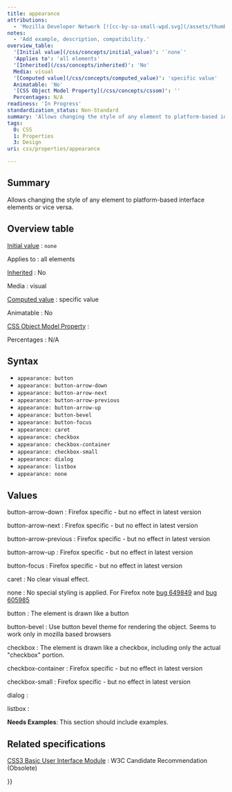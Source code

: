 ```yaml
---
title: appearance
attributions:
  - 'Mozilla Developer Network [![cc-by-sa-small-wpd.svg](/assets/thumb/8/8c/cc-by-sa-small-wpd.svg/120px-cc-by-sa-small-wpd.svg.png)](http://creativecommons.org/licenses/by-sa/3.0/us/): [Article](https://developer.mozilla.org/en-US/docs/CSS/-moz-appearance?redirectlocale=en-US&redirectslug=CSS%3A-moz-appearance)'
notes:
  - 'Add example, description, compatibility.'
overview_table:
  '[Initial value](/css/concepts/initial_value)': '`none`'
  'Applies to': 'all elements'
  '[Inherited](/css/concepts/inherited)': 'No'
  Media: visual
  '[Computed value](/css/concepts/computed_value)': 'specific value'
  Animatable: 'No'
  '[CSS Object Model Property](/css/concepts/cssom)': ''
  Percentages: N/A
readiness: 'In Progress'
standardization_status: Non-Standard
summary: 'Allows changing the style of any element to platform-based interface elements or vice versa.'
tags:
  0: CSS
  1: Properties
  3: Design
uri: css/properties/appearance

---
```

## Summary

Allows changing the style of any element to platform-based interface elements or vice versa.

## Overview table

[Initial value](/css/concepts/initial_value)
:   `none`

Applies to
:   all elements

[Inherited](/css/concepts/inherited)
:   No

Media
:   visual

[Computed value](/css/concepts/computed_value)
:   specific value

Animatable
:   No

[CSS Object Model Property](/css/concepts/cssom)
:

Percentages
:   N/A

## Syntax

-   `appearance: button`
-   `appearance: button-arrow-down`
-   `appearance: button-arrow-next`
-   `appearance: button-arrow-previous`
-   `appearance: button-arrow-up`
-   `appearance: button-bevel`
-   `appearance: button-focus`
-   `appearance: caret`
-   `appearance: checkbox`
-   `appearance: checkbox-container`
-   `appearance: checkbox-small`
-   `appearance: dialog`
-   `appearance: listbox`
-   `appearance: none`

## Values

button-arrow-down
:   Firefox specific - but no effect in latest version

button-arrow-next
:   Firefox specific - but no effect in latest version

button-arrow-previous
:   Firefox specific - but no effect in latest version

button-arrow-up
:   Firefox specific - but no effect in latest version

button-focus
:   Firefox specific - but no effect in latest version

caret
:   No clear visual effect.

none
:   No special styling is applied. For Firefox note [bug 649849](https://bugzilla.mozilla.org/show_bug.cgi?id=649849) and [bug 605985](https://bugzilla.mozilla.org/show_bug.cgi?id=605985)

button
:   The element is drawn like a button

button-bevel
:   Use button bevel theme for rendering the object. Seems to work only in mozilla based browsers

checkbox
:   The element is drawn like a checkbox, including only the actual "checkbox" portion.

checkbox-container
:   Firefox specific - but no effect in latest version

checkbox-small
:   Firefox specific - but no effect in latest version

dialog
:

listbox
:

**Needs Examples**: This section should include examples.

## Related specifications

[CSS3 Basic User Interface Module](http://www.w3.org/TR/2004/CR-css3-ui-20040511/#appearance)
:   W3C Candidate Recommendation (Obsolete)

}}
